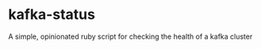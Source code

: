 kafka-status
============

A simple, opinionated ruby script for checking the health of a kafka cluster
